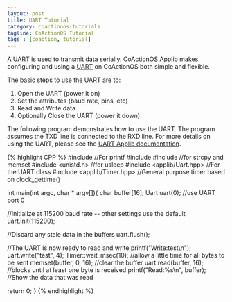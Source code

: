 ```yaml
---
layout: post
title: UART Tutorial
category: coactionos-tutorials
tagline: CoActionOS Tutorial
tags : [coaction, tutorial]
---
```


A UART is used to transmit data serially. CoActionOS Applib makes 
configuring and using a [UART](/projects/coactionos-applib/embedded/class_uart.html) on 
CoActionOS both simple and flexible.

The basic steps to use the UART are to:

1. Open the UART (power it on)
1. Set the attributes (baud rate, pins, etc)
1. Read and Write data
1. Optionally Close the UART (power it down)

The following program demonstrates how to use the UART. The program assumes 
the TXD line is connected to the RXD line. For more details on using the UART, 
please see the [UART Applib documentation](/projects/coactionos-applib/embedded/class_uart.html).

{% highlight CPP %}
#include <cstdio> //For printf
#include <cstdlib>
#include <cstring> //for strcpy and memset
#include <unistd.h> //for usleep
#include <applib/Uart.hpp> //For the UART class
#include <applib/Timer.hpp> //General purpose timer based on clock_gettime()
 
int main(int argc, char * argv[]){
  char buffer[16];
  Uart uart(0); //use UART port 0
 
  //Initialize at 115200 baud rate -- other settings use the default
  uart.init(115200);
 
  //Discard any stale data in the buffers
  uart.flush();
 
  //The UART is now ready to read and write
  printf("Write:test\n");
  uart.write("test", 4);
  Timer::wait_msec(10); //allow a little time for all bytes to be sent
  memset(buffer, 0, 16); //clear the buffer
  uart.read(buffer, 16); //blocks until at least one byte is received
  printf("Read:%s\n", buffer); //Show the data that was read
 
  return 0;
}
{% endhighlight %}